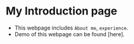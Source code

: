 # My Introduction page
- This webpage includes `About me`, `experience`.
- Demo of this webpage can be found [here].